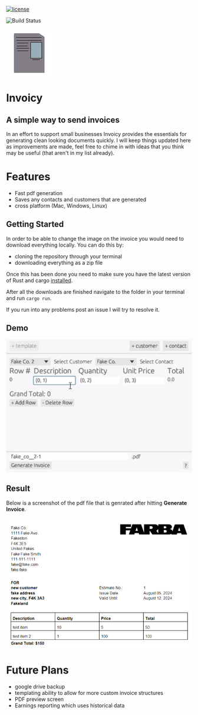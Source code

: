 [![license](https://shields.io/badge/license-MIT-green)](https://github.com/Teomayo/invoicy/blob/main/LICENSE.md)

![Build Status]((https://github.com/Teomayo/Invoicy/actions/workflows/build/badge.svg))

![Temporary Logo :)](https://github.com/Teomayo/Invoicy/blob/main/support/images/128x128.png)

# Invoicy 

## A simple way to send invoices

In an effort to support small businesses Invoicy provides the essentials for generating clean looking documents quickly. I will keep things updated here as improvements are made, feel free to chime in with ideas that you think may be useful (that aren't in my list already).

# Features
- Fast pdf generation
- Saves any contacts and customers that are generated
- cross platform (Mac, Windows, Linux)

## Getting Started
In order to be able to change the image on the invoice you would need to download everything locally. You can do this by:
- cloning the repository through your terminal
- downloading everything as a zip file

Once this has been done you need to make sure you have the latest version of Rust and cargo [installed](https://www.rust-lang.org/tools/install).

After all the downloads are finished navigate to the folder in your terminal and run `cargo run`.

If you run into any problems post an issue I will try to resolve it.


## Demo
![Invoicy Demo](support/videos/invoicy-gif.gif)

## Result
Below is a screenshot of the pdf file that is genrated after hitting **Generate Invoice**.
 
![Invoicy PDF](support/extra/invoicy-pdf-screenshot.png)

# Future Plans
- google drive backup
- templating ability to allow for more custom invoice structures
- PDF preview screen
- Earnings reporting which uses historical data

